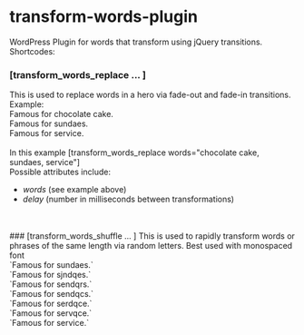 # transform-words-plugin
WordPress Plugin for words that transform using jQuery transitions. <br>
Shortcodes:<br>
### [transform_words_replace ... ]
This is used to replace words in a hero via fade-out and fade-in transitions.<br>
Example:<br>
    Famous for chocolate cake.<br>
    Famous for sundaes.<br>
    Famous for service.<br>
<br>
In this example [transform_words_replace words="chocolate cake, sundaes, service"] <br>
Possible attributes include: <br>
*   *words* (see example above) <br>
*   *delay* (number in milliseconds between transformations)

<br>
<br>
### [transform_words_shuffle ... ]
This is used to rapidly transform words or phrases of the same length via random letters.  Best used with monospaced font<br>
  `Famous for sundaes.`<br>
   `Famous for sjndqes.`<br>
   `Famous for sendqrs.`<br>
   `Famous for sendqcs.`<br>
   `Famous for serdqce.`<br>
   `Famous for servqce.`<br>
   `Famous for service.`<br>
